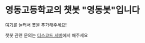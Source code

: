영동고등학교의 챗봇 "영동봇"입니다
================================
[여기](https://discord.com/oauth2/authorize?client_id=796194055964459038&permissions=63488&scope=bot)를 눌러서 봇을 추가해주세요!

챗봇 관련 문의는 [디스코드 서버](https://discord.gg/qbSV6pyU)에서 해주세요
